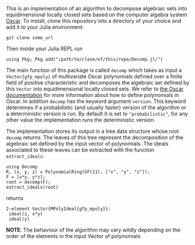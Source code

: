 



This is an implementation of an algorithm to decompose algebraic sets
into equidimensional locally closed sets based on the computer algebra
system [Oscar](https://oscar.computeralgebra.de/). To install, clone this repository into a directory of your
choice and add it to your Julia environment:

    git clone some_url

Then inside your Julia REPL run

    using Pkg; Pkg.add("/path/to/clone/of/this/repo/Decomp.jl/")

The main function of this package is called `decomp` which takes as
input a `Vector{gfp_mpoly}` of multivariate Oscar polynomials defined
over a finite field of positive characteristic and decomposes the
algebraic set defined by this `Vector` into equidimensional locally
closed sets. We refer to [the Oscar
documentation](https://docs.oscar-system.org/stable/) for more
information about how to define polynomials in Oscar. In addition
`decomp` has the keyword argument `version`. This keyword determines
if a probabilistic (and usually faster) version of the algorithm or a
deterministic version is run. By default it is set to
`"probabilistic"`, for any other value the implementation runs the
deterministic version.

The implementation stores its output in a tree data structure whose
root `decomp` returns. The leaves of this tree represent the decomposition
of the algebraic set defined by the input vector of polynomials. The
ideals associated to these leaves can be extracted with the function
`extract_ideals`: 

    using Decomp
    R, (x, y, z) = PolynomialRing(GF(11), ["x", "y", "z"]);
    F = [x*y, y*z];
    root = decomp(F);
    extract_ideals(root)

returns

    2-element Vector{MPolyIdeal{gfp_mpoly}}:
     ideal(z, x*y)
     ideal(y)

**NOTE**: The behaviour of the algorithm may vary wildly depending on the
order of the elements in the input Vector of polynomials.


